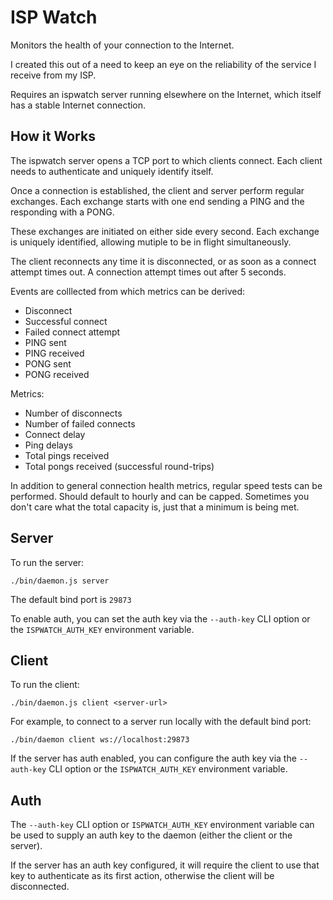 # ISP Watch

Monitors the health of your connection to the Internet.

I created this out of a need to keep an eye on the reliability
of the service I receive from my ISP.

Requires an ispwatch server running elsewhere on the Internet,
which itself has a stable Internet connection.

## How it Works

The ispwatch server opens a TCP port to which clients connect.
Each client needs to authenticate and uniquely identify itself.

Once a connection is established, the client and server perform regular
exchanges. Each exchange starts with one end sending a PING and the
responding with a PONG.

These exchanges are initiated on either side every second.
Each exchange is uniquely identified, allowing mutiple to be in
flight simultaneously.

The client reconnects any time it is disconnected, or as soon
as a connect attempt times out.
A connection attempt times out after 5 seconds. 

Events are colllected from which metrics can be derived:
* Disconnect
* Successful connect
* Failed connect attempt
* PING sent
* PING received
* PONG sent
* PONG received

Metrics:
* Number of disconnects
* Number of failed connects
* Connect delay
* Ping delays
* Total pings received
* Total pongs received (successful round-trips)

In addition to general connection health metrics, regular speed tests
can be performed. Should default to hourly and can be capped. Sometimes
you don't care what the total capacity is, just that a minimum is
being met.

## Server

To run the server:

```shell
./bin/daemon.js server
```

The default bind port is `29873`

To enable auth, you can set the auth key via the `--auth-key` CLI option or the
`ISPWATCH_AUTH_KEY` environment variable.

## Client

To run the client:

```shell
./bin/daemon.js client <server-url>
```

For example, to connect to a server run locally with the default bind port:

```shell
./bin/daemon client ws://localhost:29873
```

If the server has auth enabled, you can configure the auth key via the `--auth-key` CLI 
option or the `ISPWATCH_AUTH_KEY` environment variable.

## Auth

The `--auth-key` CLI option or `ISPWATCH_AUTH_KEY` environment variable can be used to
supply an auth key to the daemon (either the client or the server).

If the server has an auth key configured, it will require the client to use that key
to authenticate as its first action, otherwise the client will be disconnected.
